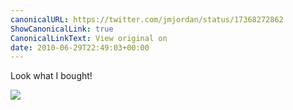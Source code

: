 ```yaml
---
canonicalURL: https://twitter.com/jmjordan/status/17368272862
ShowCanonicalLink: true
CanonicalLinkText: View original on
date: 2010-06-29T22:49:03+00:00
---
```

Look what I bought!

![](/images/17368272862-122746356.jpg)